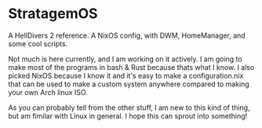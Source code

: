 # StratagemOS
A HellDivers 2 reference. A NixOS config, with DWM, HomeManager, and some cool scripts.

Not much is here currently, and I am working on it actively.
I am going to make most of the programs in bash & Rust because thats what I know.
I also picked NixOS because I know it and it's easy to make a configuration.nix that can be used to make a custom system anywhere compared to making your own Arch linux ISO.

As you can probably tell from the other stuff, I am new to this kind of thing, but am fimilar with Linux in general. I hope this can sprout into something!
